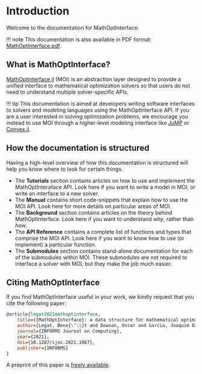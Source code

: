 # Introduction

Welcome to the documentation for MathOptInterface.

!!! note
    This documentation is also available in PDF format:
    [MathOptInterface.pdf](MathOptInterface.pdf).

## What is MathOptInterface?

[MathOptInterface.jl](https://github.com/jump-dev/MathOptInterface.jl) (MOI) is
an abstraction layer designed to provide a unified interface to mathematical
optimization solvers so that users do not need to understand multiple
solver-specific APIs.

!!! tip
    This documentation is aimed at developers writing software interfaces to
    solvers and modeling languages using the MathOptInterface API. If you are a
    user interested in solving optimization problems, we encourage you instead
    to use MOI through a higher-level modeling interface like
    [JuMP](https://github.com/jump-dev/JuMP.jl) or
    [Convex.jl](https://github.com/jump-dev/Convex.jl).

## How the documentation is structured

Having a high-level overview of how this documentation is structured will help
you know where to look for certain things.

* The **Tutorials** section contains articles on how to use and implement the
  MathOptInteraface API. Look here if you want to write a model in MOI, or write
  an interface to a new solver.
* The **Manual** contains short code-snippets that explain how to use the MOI
  API. Look here for more details on particular areas of MOI.
* The **Background** section contains articles on the theory
  behind MathOptInterface. Look here if you want to understand _why_, rather
  than _how_.
* The **API Reference** contains a complete list of functions and types that
  comprise the MOI API. Look here if you want to know how to use (or implement)
  a particular function.
* The **Submodules** section contains stand-alone documentation for each of the
  submodules within MOI. These submodules are not required to interface a solver
  with MOI, but they make the job much easier.

## Citing MathOptInterface

If you find MathOptInterface useful in your work, we kindly request that you
cite the following paper:
```bibtex
@article{legat2021mathoptinterface,
    title={{MathOptInterface}: a data structure for mathematical optimization problems},
    author={Legat, Beno{\^\i}t and Dowson, Oscar and Garcia, Joaquim Dias and Lubin, Miles},
    journal={INFORMS Journal on Computing},
    year={2021},
    doi={10.1287/ijoc.2021.1067},
    publisher={INFORMS}
}
```
A preprint of this paper is [freely available](https://arxiv.org/abs/2002.03447).

